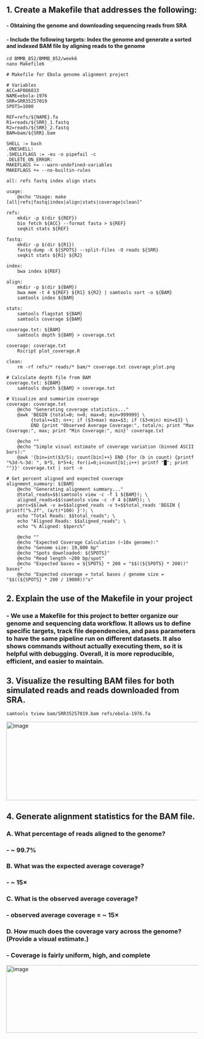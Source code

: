 

## 1. Create a Makefile that addresses the following:
#### - Obtaining the genome and downloading sequencing reads from SRA
#### - Include the following targets: Index the genome and generate a sorted and indexed BAM file by aligning reads to the genome

```
cd BMMB_852/BMMB_852/week6
nano Makefile6
```


```
# Makefile for Ebola genome alignment project

# Variables
ACC=AF086833
NAME=ebola-1976
SRR=SRR35257019
SPOTS=1000

REF=refs/${NAME}.fa
R1=reads/${SRR}_1.fastq
R2=reads/${SRR}_2.fastq
BAM=bam/${SRR}.bam

SHELL := bash
.ONESHELL:
.SHELLFLAGS := -eu -o pipefail -c
.DELETE_ON_ERROR:
MAKEFLAGS += --warn-undefined-variables
MAKEFLAGS += --no-builtin-rules

all: refs fastq index align stats

usage:
	@echo "Usage: make [all|refs|fastq|index|align|stats|coverage|clean]"

refs:
	mkdir -p $(dir ${REF})
	bio fetch ${ACC} --format fasta > ${REF}
	seqkit stats ${REF}

fastq:
	mkdir -p $(dir ${R1})
	fastq-dump -X ${SPOTS} --split-files -O reads ${SRR}
	seqkit stats ${R1} ${R2}

index:
	bwa index ${REF}

align:
	mkdir -p $(dir ${BAM})
	bwa mem -t 4 ${REF} ${R1} ${R2} | samtools sort -o ${BAM}
	samtools index ${BAM}

stats:
	samtools flagstat ${BAM}
	samtools coverage ${BAM}

coverage.txt: ${BAM}
	samtools depth ${BAM} > coverage.txt

coverage: coverage.txt
	Rscript plot_coverage.R

clean:
	rm -rf refs/* reads/* bam/* coverage.txt coverage_plot.png

# Calculate depth file from BAM
coverage.txt: ${BAM}
	samtools depth ${BAM} > coverage.txt

# Visualize and summarize coverage
coverage: coverage.txt
	@echo "Generating coverage statistics..."
	@awk 'BEGIN {total=0; n=0; max=0; min=999999} \
	     {total+=$3; n++; if ($3>max) max=$3; if ($3<min) min=$3} \
	     END {print "Observed Average Coverage:", total/n; print "Max Coverage:", max; print "Min Coverage:", min}' coverage.txt

	@echo ""
	@echo "Simple visual estimate of coverage variation (binned ASCII bars):"
	@awk '{bin=int($3/5); count[bin]++} END {for (b in count) {printf "%3d-%-3d: ", b*5, b*5+4; for(i=0;i<count[b];i++) printf "█"; print ""}}' coverage.txt | sort -n

# Get percent aligned and expected coverage
alignment_summary: ${BAM}
	@echo "Generating alignment summary..."
	@total_reads=$$(samtools view -c -f 1 ${BAM}); \
	aligned_reads=$$(samtools view -c -F 4 ${BAM}); \
	perc=$$(awk -v a=$$aligned_reads -v t=$$total_reads 'BEGIN { printf("%.2f", (a/t)*100) }'); \
	echo "Total Reads: $$total_reads"; \
	echo "Aligned Reads: $$aligned_reads"; \
	echo "% Aligned: $$perc%"

	@echo ""
	@echo "Expected Coverage Calculation (~10x genome):"
	@echo "Genome size: 19,000 bp"
	@echo "Spots downloaded: ${SPOTS}"
	@echo "Read length ~200 bp/spot"
	@echo "Expected bases = ${SPOTS} * 200 = "$$((${SPOTS} * 200))" bases"
	@echo "Expected coverage = total bases / genome size = "$$((${SPOTS} * 200 / 19000))"x"

```


## 2. Explain the use of the Makefile in your project
### - We use a Makefile for this project to better organize our genome and sequencing data workflow. It allows us to define specific targets, track file dependencies, and pass parameters to have the same pipeline run on different datasets. It also shows commands without actually executing them, so it is helpful with debugging. Overall, it is more reproducible, efficient, and easier to maintain.


## 3. Visualize the resulting BAM files for both simulated reads and reads downloaded from SRA.
```
samtools tview bam/SRR35257019.bam refs/ebola-1976.fa
```
<img width="1902" height="207" alt="image" src="https://github.com/user-attachments/assets/10da2e76-847e-443a-8899-f0e0511a01dd" />


## 4. Generate alignment statistics for the BAM file.
### A. What percentage of reads aligned to the genome?
### - ~ 99.7%
### B. What was the expected average coverage?
### - ~ 15×
### C. What is the observed average coverage?
### - observed average coverage = ~ 15×
### D. How much does the coverage vary across the genome? (Provide a visual estimate.)
### - Coverage is fairly uniform, high, and complete
<img width="1897" height="178" alt="image" src="https://github.com/user-attachments/assets/8273c36f-9f4c-4d9b-8670-8465595b0047" />


